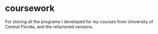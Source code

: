 # coursework
For storing all the programs I developed for my courses from University of Central Florida, and the refactored versions.
